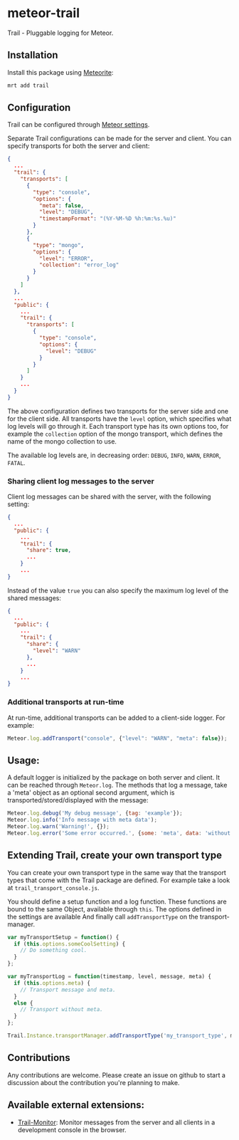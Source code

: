 meteor-trail
============

Trail - Pluggable logging for Meteor.


Installation
------------
Install this package using [Meteorite](https://github.com/oortcloud/meteorite/):

``` sh
mrt add trail
```

Configuration
-------------
Trail can be configured through [Meteor settings](http://docs.meteor.com/#meteor_settings).

Separate Trail configurations can be made for the server and client. You can specify transports for both the server and client:

``` json
{
  ...
  "trail": {
    "transports": [
      {
        "type": "console",
        "options": {
          "meta": false,
          "level": "DEBUG",
          "timestampFormat": "(%Y-%M-%D %h:%m:%s.%u)"
        }
      },
      {
        "type": "mongo",
        "options": {
          "level": "ERROR",
          "collection": "error_log"
        }
      }
    ]
  },
  ...
  "public": {
    ...
    "trail": {
      "transports": [
        {
          "type": "console",
          "options": {
            "level": "DEBUG"
          }
        }
      ]
    }
    ...
  }
}
```

The above configuration defines two transports for the server side and one for the client side. All transports have the `level` option, which specifies what log levels will go through it. Each transport type has its own options too, for example the `collection` option of the mongo transport, which defines the name of the mongo collection to use.

The available log levels are, in decreasing order: `DEBUG`, `INFO`, `WARN`, `ERROR`, `FATAL`.


### Sharing client log messages to the server

Client log messages can be shared with the server, with the following setting:
``` json
{
  ...
  "public": {
    ...
    "trail": {
      "share": true,
      ...
    }
    ...
}
```

Instead of the value `true` you can also specify the maximum log level of the shared messages:
``` json
{
  ...
  "public": {
    ...
    "trail": {
      "share": {
        "level": "WARN"
      },
      ...
    }
    ...
}
```


### Additional transports at run-time

At run-time, additional transports can be added to a client-side logger. For example:
``` javascript
Meteor.log.addTransport("console", {"level": "WARN", "meta": false});
```

Usage:
------
A default logger is initialized by the package on both server and client. It can be reached through `Meteor.log`. The methods that log a message, take a 'meta' object as an optional second argument, which is transported/stored/displayed with the message:
``` javascript
Meteor.log.debug('My debug message', {tag: 'example'});
Meteor.log.info('Info message with meta data');
Meteor.log.warn('Warning!', {});
Meteor.log.error('Some error occurred.', {some: 'meta', data: 'without', any: 'further', meaning: '!'});
```


Extending Trail, create your own transport type
-----------------------------------------------
You can create your own transport type in the same way that the transport types that come with the Trail package are defined. For example take a look at `trail_transport_console.js`.

You should define a setup function and a log function. These functions are bound to the same Object, available through `this`. The options defined in the settings are available And finally call `addTransportType` on the transport-manager.
``` javascript
var myTransportSetup = function() {
  if (this.options.someCoolSetting) {
    // Do something cool.
  }
};

var myTransportLog = function(timestamp, level, message, meta) {
  if (this.options.meta) {
    // Transport message and meta.
  }
  else {
    // Transport without meta.
  }
};

Trail.Instance.transportManager.addTransportType('my_transport_type', myTransportSetup, myTransportLog);
```


Contributions
-------------
Any contributions are welcome. Please create an issue on github to start a discussion about the contribution you're planning to make.


Available external extensions:
------------------------------
* [Trail-Monitor](https://github.com/tbknl/meteor-trail-monitor): Monitor messages from the server and all clients in a development console in the browser.

